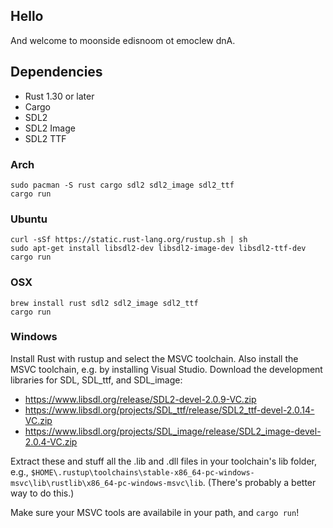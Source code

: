 ## Hello

And welcome to moonside edisnoom ot emoclew dnA.

## Dependencies

 - Rust 1.30 or later
 - Cargo
 - SDL2
 - SDL2 Image
 - SDL2 TTF

### Arch

```
sudo pacman -S rust cargo sdl2 sdl2_image sdl2_ttf
cargo run
```

### Ubuntu

```
curl -sSf https://static.rust-lang.org/rustup.sh | sh
sudo apt-get install libsdl2-dev libsdl2-image-dev libsdl2-ttf-dev
cargo run
```

### OSX

```
brew install rust sdl2 sdl2_image sdl2_ttf
cargo run
```

### Windows

Install Rust with rustup and select the MSVC toolchain. Also install the
MSVC toolchain, e.g. by installing Visual Studio. Download the development
libraries for SDL, SDL_ttf, and SDL_image:

* https://www.libsdl.org/release/SDL2-devel-2.0.9-VC.zip
* https://www.libsdl.org/projects/SDL_ttf/release/SDL2_ttf-devel-2.0.14-VC.zip
* https://www.libsdl.org/projects/SDL_image/release/SDL2_image-devel-2.0.4-VC.zip

Extract these and stuff all the .lib and .dll files in your toolchain's lib folder, e.g.,
`$HOME\.rustup\toolchains\stable-x86_64-pc-windows-msvc\lib\rustlib\x86_64-pc-windows-msvc\lib`.
(There's probably a better way to do this.)

Make sure your MSVC tools are availabile in your path, and `cargo run`!